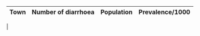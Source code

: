 | Town | Number of diarrhoea | Population | Prevalence/1000 |
|------|---------------------|------------|-----------------|
|